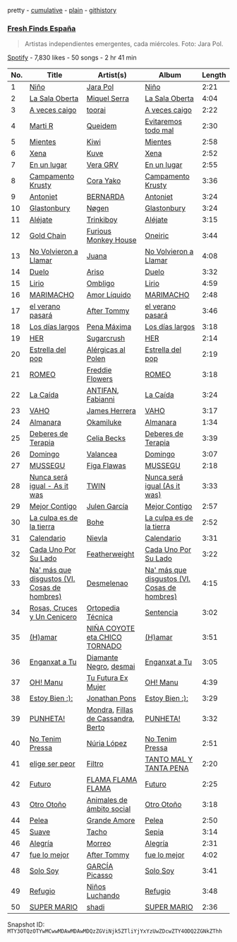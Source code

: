 pretty - [cumulative](/playlists/cumulative/37i9dQZF1DWVhn3qoy98w6.md) - [plain](/playlists/plain/37i9dQZF1DWVhn3qoy98w6) - [githistory](https://github.githistory.xyz/mackorone/spotify-playlist-archive/blob/main/playlists/plain/37i9dQZF1DWVhn3qoy98w6)

### [Fresh Finds España](https://open.spotify.com/playlist/37i9dQZF1DWVhn3qoy98w6)

> Artistas independientes emergentes, cada miércoles\. Foto: Jara Pol.

[Spotify](https://open.spotify.com/user/spotify) - 7,830 likes - 50 songs - 2 hr 41 min

| No. | Title | Artist(s) | Album | Length |
|---|---|---|---|---|
| 1 | [Niño](https://open.spotify.com/track/7oxdRUC87SQr4RsBevbo9v) | [Jara Pol](https://open.spotify.com/artist/1ZIwEYympp5ztnQYDlIxHg) | [Niño](https://open.spotify.com/album/4QkpMdx9gtRj8dUgaD91iu) | 2:21 |
| 2 | [La Sala Oberta](https://open.spotify.com/track/7dgi19R07ct4km1LWgWZIX) | [Miquel Serra](https://open.spotify.com/artist/0xUNARNv5PfWqCuu8TJGug) | [La Sala Oberta](https://open.spotify.com/album/7xrQoauJbPeZ5SwAnKFfW2) | 4:04 |
| 3 | [A veces caigo](https://open.spotify.com/track/23VsJynQzdhikyNxp3xu1s) | [toorai](https://open.spotify.com/artist/6GevMSNQ6R54xxyfOFSWBd) | [A veces caigo](https://open.spotify.com/album/7DhpUA2MCtE0w8do19Vgzd) | 2:22 |
| 4 | [Marti R](https://open.spotify.com/track/55GqYEvQDl7FlcLkmHQX18) | [Queidem](https://open.spotify.com/artist/1Rhh50B7hX1KLom9agA3Cf) | [Evitaremos todo mal](https://open.spotify.com/album/0pTTwipJ3H6v9NIEX73pxy) | 2:30 |
| 5 | [Mientes](https://open.spotify.com/track/0JXCejShuqW0KQQ6OvutRw) | [Kiwi](https://open.spotify.com/artist/54XxSPS2wrbCOGyYIY5F4O) | [Mientes](https://open.spotify.com/album/5fJaZrB8FrJNS3uUgij3b1) | 2:58 |
| 6 | [Xena](https://open.spotify.com/track/42yENE89zZrOzLJN6ea4JE) | [Kuve](https://open.spotify.com/artist/7vHKCt7yOiBg1Hci7izDLh) | [Xena](https://open.spotify.com/album/0dXeBodPTuKggGHqDo3iaw) | 2:52 |
| 7 | [En un lugar](https://open.spotify.com/track/6YGX0GycLheTFSoCE467kt) | [Vera GRV](https://open.spotify.com/artist/03ibrSvByQ6WCX79oFaORa) | [En un lugar](https://open.spotify.com/album/7bW7p0vrW8EHQP96xn1XBg) | 2:55 |
| 8 | [Campamento Krusty](https://open.spotify.com/track/6kMXaluhWHgeZgLWw61dEP) | [Cora Yako](https://open.spotify.com/artist/09un4iSHi0vAwjGBwvWiDm) | [Campamento Krusty](https://open.spotify.com/album/73q6kS6P8YyB1fqaP0WVxE) | 3:36 |
| 9 | [Antoniet](https://open.spotify.com/track/37cRPl4w7iljdqc105HHHP) | [BERNARDA](https://open.spotify.com/artist/4AMFwj85joZJusmm6uK6AW) | [Antoniet](https://open.spotify.com/album/1z9rUc2UwNncGfiy3CdjtC) | 3:24 |
| 10 | [Glastonbury](https://open.spotify.com/track/1jJLhZCNync54AMW9XZLUW) | [Nøgen](https://open.spotify.com/artist/3FHsicPDBd7E3LnwYtONKS) | [Glastonbury](https://open.spotify.com/album/01cKrMAnKBKsvJTPUiafHQ) | 3:24 |
| 11 | [Aléjate](https://open.spotify.com/track/34DYAirwFeHcAdFj2Oi6HS) | [Trinkiboy](https://open.spotify.com/artist/71qbTjR2TlaBTMTPwkEhYG) | [Aléjate](https://open.spotify.com/album/3V6yAkHYw7ZWjmoXQMfwRj) | 3:15 |
| 12 | [Gold Chain](https://open.spotify.com/track/53M3X2IeDCU46d2lGGaTgA) | [Furious Monkey House](https://open.spotify.com/artist/4u8LHuDsbX6iiVdAgG2Kq9) | [Oneiric](https://open.spotify.com/album/0aRHJ30mAXNAn6lOq4UHNE) | 3:44 |
| 13 | [No Volvieron a Llamar](https://open.spotify.com/track/7ydE5mdkk1XOIuyI1J8mDZ) | [Juana](https://open.spotify.com/artist/59rrpl4VEJ34sIXu4JFp8W) | [No Volvieron a Llamar](https://open.spotify.com/album/3Wl0caFeihQmx2F2ZAcGQd) | 4:08 |
| 14 | [Duelo](https://open.spotify.com/track/5b1Jx2kmvcdjKw45iAyyFR) | [Ariso](https://open.spotify.com/artist/67JkGlM0kcebcipdSdNsAO) | [Duelo](https://open.spotify.com/album/0eFqvzJOJT0Y4RjbnIQBOe) | 3:32 |
| 15 | [Lirio](https://open.spotify.com/track/1iCQdVaBCgBDgzopOZGTzy) | [Ombligo](https://open.spotify.com/artist/0xNRgIAgqBPH7ALZjiRA4y) | [Lirio](https://open.spotify.com/album/28GcMIOKkX4TZfsUdSHPiP) | 4:59 |
| 16 | [MARIMACHO](https://open.spotify.com/track/47FRRtqvuiWbdWIbAzat0y) | [Amor Líquido](https://open.spotify.com/artist/0A6HXmQiEaRB5bY5S4Fbtc) | [MARIMACHO](https://open.spotify.com/album/3vVz5QDuHkRKefo1v9xU1o) | 2:48 |
| 17 | [el verano pasará](https://open.spotify.com/track/2NvcXM4SYqyDZPL6ISZxus) | [After Tommy](https://open.spotify.com/artist/3HpKdarqsHASs1kRv1uENZ) | [el verano pasará](https://open.spotify.com/album/4tlZEx1Ro5bb77mVz7Yl7G) | 3:46 |
| 18 | [Los días largos](https://open.spotify.com/track/69p6hi8ng4jf2t0hMo0ioj) | [Pena Máxima](https://open.spotify.com/artist/1gneQDkFzVuBfOYds0C8HI) | [Los días largos](https://open.spotify.com/album/1TQBwfBaNV0EGW9mdwQAuP) | 3:18 |
| 19 | [HER](https://open.spotify.com/track/1oa59wbCneGEOW9xY5rsG1) | [Sugarcrush](https://open.spotify.com/artist/42qSwWCF0ZJBVKtpuG1XlJ) | [HER](https://open.spotify.com/album/3ZCzshoGotDGce2P9szUUZ) | 2:14 |
| 20 | [Estrella del pop](https://open.spotify.com/track/61ByBXM23WjcHRBX235liN) | [Alérgicas al Polen](https://open.spotify.com/artist/3r87HtM9xVejbpyVuFwrhb) | [Estrella del pop](https://open.spotify.com/album/5bd0bRdIxuxVUUHTC9P27I) | 2:19 |
| 21 | [ROMEO](https://open.spotify.com/track/6NcWi1OMpFzpNwcLCof3yn) | [Freddie Flowers](https://open.spotify.com/artist/19cmzxQNqmxfcscNiXMbzn) | [ROMEO](https://open.spotify.com/album/0iJBZdIzxqYGerCCz7I4lx) | 3:18 |
| 22 | [La Caída](https://open.spotify.com/track/2GAnsHcCraoNQkEgjks69G) | [ANTIFAN](https://open.spotify.com/artist/2UenZFehQbTQiiVlU9Sv35), [Fabianni](https://open.spotify.com/artist/4POeB6Dr0EsRigViBnsTgU) | [La Caída](https://open.spotify.com/album/0eVAscZdILIHysezJoBjbq) | 3:24 |
| 23 | [VAHO](https://open.spotify.com/track/6DXuPKFYiVkQkfsTA7BTMY) | [James Herrera](https://open.spotify.com/artist/4eQFCzwxKC2wBXVrGlb2O4) | [VAHO](https://open.spotify.com/album/3BGARIDQLYYs1eI3fummz9) | 3:17 |
| 24 | [Almanara](https://open.spotify.com/track/7J9v4WSBfhxVFHiWRRDub8) | [Okamiluke](https://open.spotify.com/artist/3wHycgBdgDplw19kvn4VLo) | [Almanara](https://open.spotify.com/album/6Nv3GQZzKP1XBrLOLffeeM) | 1:34 |
| 25 | [Deberes de Terapia](https://open.spotify.com/track/7a6oOCSLtyBaJ7yKDPScH4) | [Celia Becks](https://open.spotify.com/artist/50WyUnAV5BUImbldUlW5e1) | [Deberes de Terapia](https://open.spotify.com/album/0HyFeHSotAiF8PanHIlryd) | 3:39 |
| 26 | [Domingo](https://open.spotify.com/track/1Wacy51w9VdSperPC6PniS) | [Valancea](https://open.spotify.com/artist/0JGOGScJLAvwFoDjbjlD0h) | [Domingo](https://open.spotify.com/album/1GeYloABnBlNdBzUxXwRfc) | 3:07 |
| 27 | [MUSSEGU](https://open.spotify.com/track/4rrrHTgdmHZtqOgZArrhBs) | [Figa Flawas](https://open.spotify.com/artist/2enhM5DK9oTxWiCVpFIDv3) | [MUSSEGU](https://open.spotify.com/album/0ahXH8xQxCNOQCRHcCzkqc) | 2:18 |
| 28 | [Nunca será igual \- As it was](https://open.spotify.com/track/5OqU3hUwJdvWeKLrwDdc6U) | [TWIN](https://open.spotify.com/artist/0SeDcSyIQ4ybZDuSX24HgY) | [Nunca será igual \(As it was\)](https://open.spotify.com/album/0QiF6OJWh00f3tZ3YcoutT) | 3:33 |
| 29 | [Mejor Contigo](https://open.spotify.com/track/6hyhnxaOXr0tJuz5gRzqA8) | [Julen García](https://open.spotify.com/artist/5vLch4v0XYVhgth4aZ121I) | [Mejor Contigo](https://open.spotify.com/album/08BzYti8gDX2c3cgIYB3bY) | 2:57 |
| 30 | [La culpa es de la tierra](https://open.spotify.com/track/6fGx9cE1pwfwIalhboGop8) | [Bohe](https://open.spotify.com/artist/6QizHGIASn66CrcR8Fe1fk) | [La culpa es de la tierra](https://open.spotify.com/album/4PCANGbqTyeg3DiB6pHlnr) | 2:52 |
| 31 | [Calendario](https://open.spotify.com/track/2eeaggskA5wDbMJDcJcRYB) | [Nievla](https://open.spotify.com/artist/2LnG9Y5m1N69MBmComLbFp) | [Calendario](https://open.spotify.com/album/4wPXIfRubCiFkDrmI4b5Pr) | 3:31 |
| 32 | [Cada Uno Por Su Lado](https://open.spotify.com/track/2pJi2flV4ZUP6qHntaEWL9) | [Featherweight](https://open.spotify.com/artist/6rIDB6GEFuVB4BLw1ejL9R) | [Cada Uno Por Su Lado](https://open.spotify.com/album/3a00fRKtn4xia5yGGKLkSq) | 3:22 |
| 33 | [Na' más que disgustos \(VI\. Cosas de hombres\)](https://open.spotify.com/track/2Cj3iWd5nK3zKDPpiNkGjW) | [Desmelenao](https://open.spotify.com/artist/5e3AeuzcPHLKIimvkRlK5m) | [Na' más que disgustos \(VI\. Cosas de hombres\)](https://open.spotify.com/album/2BnxjXajnVRqC2piBNuxCL) | 4:15 |
| 34 | [Rosas, Cruces y Un Cenicero](https://open.spotify.com/track/02AQHmxJVeLnKt8zziUmlK) | [Ortopedia Técnica](https://open.spotify.com/artist/3nb5MkobljIsONHwAzmkgg) | [Sentencia](https://open.spotify.com/album/0YKp6cuV4Dji5ACaFD0bs9) | 3:02 |
| 35 | [\(H\)amar](https://open.spotify.com/track/04omn9fkzRQJJQ8TwSFS01) | [NIÑA COYOTE eta CHICO TORNADO](https://open.spotify.com/artist/4QlaoCIrTZjyl1M6TaDUEW) | [\(H\)amar](https://open.spotify.com/album/0CTVaSPbvIK754GniCJrC3) | 3:51 |
| 36 | [Enganxat a Tu](https://open.spotify.com/track/0NK39gN1A8oe4bccYIGg7W) | [Diamante Negro](https://open.spotify.com/artist/51WUBWxuW4MAoBwuYraA4v), [desmai](https://open.spotify.com/artist/3Rs5tnuUvJHWyRoEPlOFdR) | [Enganxat a Tu](https://open.spotify.com/album/27MB2eSHOcbEPZ6L8X06M6) | 3:05 |
| 37 | [OH! Manu](https://open.spotify.com/track/0KwZwJ0faByyBTyAWVF5EE) | [Tu Futura Ex Mujer](https://open.spotify.com/artist/6q5o28cIdBsiZFPownYPcg) | [OH! Manu](https://open.spotify.com/album/4IcMKvhjDzK43Vn5WO5Bz5) | 4:39 |
| 38 | [Estoy Bien :\):](https://open.spotify.com/track/6Ne5sy0N3xZkebqsL402rR) | [Jonathan Pons](https://open.spotify.com/artist/3Afk3KSsJyzghCvgw2OQIY) | [Estoy Bien :\):](https://open.spotify.com/album/6XjagKxkUCILFj4b6XXNBq) | 3:29 |
| 39 | [PUNHETA!](https://open.spotify.com/track/3oCQrNT8eTBFjInWpVIBhy) | [Mondra](https://open.spotify.com/artist/7hETI0LkHsxAb0Mil6OCWx), [Fillas de Cassandra](https://open.spotify.com/artist/4OETSqPg52NUKHEQEroph5), [Berto](https://open.spotify.com/artist/7AKh8HXKj8nJqm8xUcJJAy) | [PUNHETA!](https://open.spotify.com/album/0D2TMT6H9gB4lGRo6zNLGe) | 3:32 |
| 40 | [No Tenim Pressa](https://open.spotify.com/track/4FrOflO19zznBxyzteXb4z) | [Núria López](https://open.spotify.com/artist/5c2QITgp1iC7pY7Q396R2x) | [No Tenim Pressa](https://open.spotify.com/album/3R1ux8qCYnz5rswbjgKXPB) | 2:51 |
| 41 | [elige ser peor](https://open.spotify.com/track/2WlAtRPYvfN4KvJJ48tSAv) | [Filtro](https://open.spotify.com/artist/7ciFx1MOd6KSEErGqzkgwV) | [TANTO MAL Y TANTA PENA](https://open.spotify.com/album/0OtUimBNoRcTRLKONzrAv8) | 2:20 |
| 42 | [Futuro](https://open.spotify.com/track/1xXcseed2POg9dLS6s1qLw) | [FLAMA FLAMA FLAMA](https://open.spotify.com/artist/6odaPrgsGhmrjTjBkMU9TR) | [Futuro](https://open.spotify.com/album/46wP62RNWuIqVKT2U2NnuL) | 2:25 |
| 43 | [Otro Otoño](https://open.spotify.com/track/39fEMEWxHlBvRAQLrC5YzX) | [Animales de ámbito social](https://open.spotify.com/artist/23AWmp4xkBZ0dgBDS6fQtj) | [Otro Otoño](https://open.spotify.com/album/70kpW8wvISG1frv6DCe9SC) | 3:18 |
| 44 | [Pelea](https://open.spotify.com/track/6Seoz1CQnKIy8mvurGrp9c) | [Grande Amore](https://open.spotify.com/artist/1FVM2KsOjbVwhAYApEhSzQ) | [Pelea](https://open.spotify.com/album/0CYwTvH4ATeQyqLiDqMReo) | 2:50 |
| 45 | [Suave](https://open.spotify.com/track/2p3GnMKk91SQNG7shcqxSO) | [Tacho](https://open.spotify.com/artist/0iym7MctBjSQcYJH4kDKRp) | [Sepia](https://open.spotify.com/album/2DlPB0IVHWbhLjx20llFJO) | 3:14 |
| 46 | [Alegría](https://open.spotify.com/track/2LDsSHfBfR3tLzMsZvldMC) | [Morreo](https://open.spotify.com/artist/3Xp3bobA8pIQerBzo8jW8d) | [Alegría](https://open.spotify.com/album/2VINANReG9de41qaxOydbo) | 2:31 |
| 47 | [fue lo mejor](https://open.spotify.com/track/21pm6QRa8PtVQHTpG5eO1u) | [After Tommy](https://open.spotify.com/artist/3HpKdarqsHASs1kRv1uENZ) | [fue lo mejor](https://open.spotify.com/album/3pnmPdEHRMU1s0i8lqDm1k) | 4:02 |
| 48 | [Solo Soy](https://open.spotify.com/track/5u7supdaN4pQdHs2kChVee) | [GARCÍA Picasso](https://open.spotify.com/artist/7bmCrd2Hv5prpHeyTbGx0L) | [Solo Soy](https://open.spotify.com/album/08PLJHQtJlNni1qK13oYkI) | 3:41 |
| 49 | [Refugio](https://open.spotify.com/track/6YJLbtDIh3EchvQThsqFe6) | [Niños Luchando](https://open.spotify.com/artist/32ssrEXNswpY4dF56WYYZl) | [Refugio](https://open.spotify.com/album/0XCEsrMhctoxAk12h0lHb1) | 3:48 |
| 50 | [SUPER MARIO](https://open.spotify.com/track/6fwUrBcaWOucX2czY6vici) | [shadi](https://open.spotify.com/artist/3csMcrQZxcD3YsQhmdQSzV) | [SUPER MARIO](https://open.spotify.com/album/4khwPW6DOhLRfV75H4Ja0H) | 2:36 |

Snapshot ID: `MTY3OTQzOTYwMCwwMDAwMDAwMDQzZGViNjk5ZTliYjYxYzUwZDcwZTY4ODQ2ZGNkZThh`
